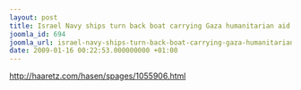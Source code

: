 ```yaml
---
layout: post
title: Israel Navy ships turn back boat carrying Gaza humanitarian aid
joomla_id: 694
joomla_url: israel-navy-ships-turn-back-boat-carrying-gaza-humanitarian-aid
date: 2009-01-16 00:22:53.000000000 +01:00
---
```

<a target="_blank" href="http://haaretz.com/hasen/spages/1055906.html">http://haaretz.com/hasen/spages/1055906.html</a>
